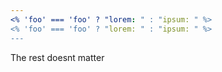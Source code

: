 ```yaml
---
<% 'foo' === 'foo' ? "lorem: " : "ipsum: " %>
<% 'foo' === 'foo' ? "lorem: " : "ipsum: " %>
---
```


The rest doesnt matter
